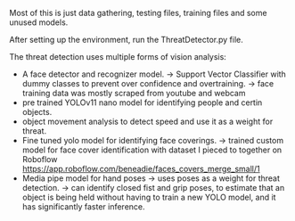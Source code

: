 Most of this is just data gathering, testing files, training files and some unused models.

After setting up the environment, run the ThreatDetector.py file.

The threat detection uses multiple forms of vision analysis:  
  - A face detector and recognizer model.
     -> Support Vector Classifier with dummy classes to prevent over confidence and overtraining.
     -> face training data was mostly scraped from youtube and webcam
  - pre trained YOLOv11 nano model for identifying people and certin objects.
  - object movement analysis to detect speed and use it as a weight for threat.
  - Fine tuned yolo model for identifying face coverings.
     -> trained custom model for face cover identification with dataset I pieced to together on Roboflow <https://app.roboflow.com/beneadie/faces_covers_merge_small/1>
  - Media pipe model for hand poses
     -> uses poses as a weight for threat detection.
     -> can identify closed fist and grip poses, to estimate that an object is being held without having to train a new YOLO model, and it has significantly faster inference.
